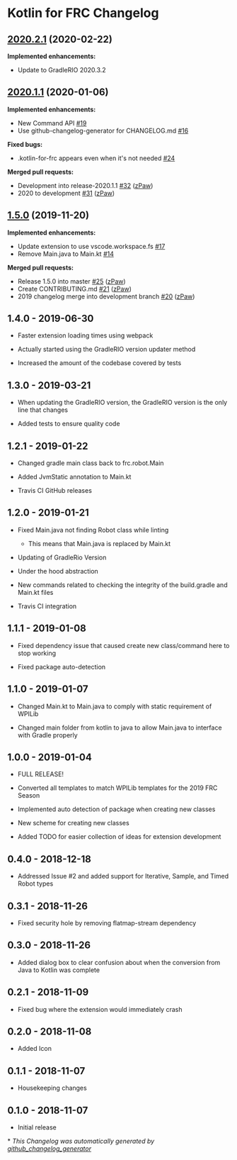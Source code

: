 # Kotlin for FRC Changelog

## [2020.2.1](https://github.com/zPaw/kotlin-for-frc/tree/2020.2.1) (2020-02-22)

**Implemented enhancements:**

- Update to GradleRIO 2020.3.2

## [2020.1.1](https://github.com/zPaw/kotlin-for-frc/tree/2020.1.1) (2020-01-06)

**Implemented enhancements:**

- New Command API [\#19](https://github.com/zPaw/kotlin-for-frc/issues/19)
- Use github-changelog-generator for CHANGELOG.md [\#16](https://github.com/zPaw/kotlin-for-frc/issues/16)

**Fixed bugs:**

- .kotlin-for-frc appears even when it's not needed [\#24](https://github.com/zPaw/kotlin-for-frc/issues/24)

**Merged pull requests:**

- Development into release-2020.1.1 [\#32](https://github.com/zPaw/kotlin-for-frc/pull/32) ([zPaw](https://github.com/zPaw))
- 2020 to development [\#31](https://github.com/zPaw/kotlin-for-frc/pull/31) ([zPaw](https://github.com/zPaw))

## [1.5.0](https://github.com/zPaw/kotlin-for-frc/tree/1.5.0) (2019-11-20)

**Implemented enhancements:**

- Update extension to use vscode.workspace.fs [\#17](https://github.com/zPaw/kotlin-for-frc/issues/17)
- Remove Main.java to Main.kt [\#14](https://github.com/zPaw/kotlin-for-frc/issues/14)

**Merged pull requests:**

- Release 1.5.0 into master [\#25](https://github.com/zPaw/kotlin-for-frc/pull/25) ([zPaw](https://github.com/zPaw))
- Create CONTRIBUTING.md [\#21](https://github.com/zPaw/kotlin-for-frc/pull/21) ([zPaw](https://github.com/zPaw))
- 2019 changelog merge into development branch [\#20](https://github.com/zPaw/kotlin-for-frc/pull/20) ([zPaw](https://github.com/zPaw))

## 1.4.0 - 2019-06-30

* Faster extension loading times using webpack

* Actually started using the GradleRIO version updater method

* Increased the amount of the codebase covered by tests

## 1.3.0 - 2019-03-21

* When updating the GradleRIO version, the GradleRIO version is the only line that changes

* Added tests to ensure quality code

## 1.2.1 - 2019-01-22

* Changed gradle main class back to frc.robot.Main

* Added JvmStatic annotation to Main.kt

* Travis CI GitHub releases

## 1.2.0 - 2019-01-21

* Fixed Main.java not finding Robot class while linting
  * This means that Main.java is replaced by Main.kt

* Updating of GradleRio Version

* Under the hood abstraction

* New commands related to checking the integrity of the build.gradle and Main.kt files

* Travis CI integration

## 1.1.1 - 2019-01-08

* Fixed dependency issue that caused create new class/command here to stop working

* Fixed package auto-detection

## 1.1.0 - 2019-01-07

* Changed Main.kt to Main.java to comply with static requirement of WPILib

* Changed main folder from kotlin to java to allow Main.java to interface with Gradle properly

## 1.0.0 - 2019-01-04

* FULL RELEASE!

* Converted all templates to match WPILib templates for the 2019 FRC Season

* Implemented auto detection of package when creating new classes

* New scheme for creating new classes

* Added TODO for easier collection of ideas for extension development

## 0.4.0 - 2018-12-18

* Addressed Issue #2 and added support for Iterative, Sample, and Timed Robot types

## 0.3.1 - 2018-11-26

* Fixed security hole by removing flatmap-stream dependency

## 0.3.0 - 2018-11-26

* Added dialog box to clear confusion about when the conversion from Java to Kotlin was complete

## 0.2.1 - 2018-11-09

* Fixed bug where the extension would immediately crash

## 0.2.0 - 2018-11-08

* Added Icon

## 0.1.1 - 2018-11-07

* Housekeeping changes

## 0.1.0 - 2018-11-07

* Initial release


\* *This Changelog was automatically generated by [github_changelog_generator](https://github.com/github-changelog-generator/github-changelog-generator)*
